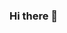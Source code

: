 ### Hi there 👋

<!--
**5zna/5zna** is a ✨ _special_ ✨ repository because its `README.md` (this file) appears on your GitHub profile.

Here are some ideas to get you started:

- 🔭 I’m currently working on Website
- 🌱 I’m currently learning Cyber Security
- 👯 I’m looking to collaborate on Frontend Projects
- 🤔 I’m looking for help with None
- 💬 Ask me about Anything Related To Web Development
- 📫 How to reach me: Via My Socials In https://5zna.rf.gd
- 😄 Pronouns: He/Him
- ⚡ Fun fact: Nobody Cares
-->
